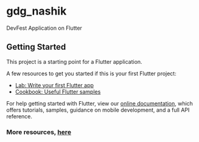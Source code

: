 # gdg_nashik

DevFest Application on Flutter 

## Getting Started

This project is a starting point for a Flutter application.

A few resources to get you started if this is your first Flutter project:

- [Lab: Write your first Flutter app](https://flutter.dev/docs/get-started/codelab)
- [Cookbook: Useful Flutter samples](https://flutter.dev/docs/cookbook)

For help getting started with Flutter, view our
[online documentation](https://flutter.dev/docs), which offers tutorials,
samples, guidance on mobile development, and a full API reference.

### More resources, [here](https://docs.google.com/document/d/e/2PACX-1vQy1WXdNK-swRGbH8TE_Y--d3yS_zsA41FXLY2W2WPkk4f6TCsAI0c3pH2Ecot-BhJUVziP7F8Cx83-/pub)
